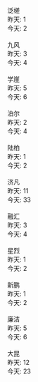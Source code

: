 泛槎<br/>
昨天: 1<br/>
今天: 2
<br/><br/>
九风<br/>
昨天: 3<br/>
今天: 4
<br/><br/>
学崖<br/>
昨天: 5<br/>
今天: 6
<br/><br/>
泊尔<br/>
昨天: 2<br/>
今天: 4
<br/><br/>
陆柏<br/>
昨天: 1<br/>
今天: 2
<br/><br/>
济凡<br/>
昨天: 11<br/>
今天: 33
<br/><br/>
融汇<br/>
昨天: 3<br/>
今天: 4
<br/><br/>
星烈<br/>
昨天: 1<br/>
今天: 2
<br/><br/>
新鹏<br/>
昨天: 1<br/>
今天: 2
<br/><br/>
廉洁<br/>
昨天: 5<br/>
今天: 6
<br/><br/>
大昆<br/>
昨天: 12<br/>
今天: 23
<br/><br/>
